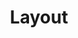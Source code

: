 ---
layout: landing-page
sectionKey: Glossary
eleventyNavigation:
  parent: Glossary
title: Layout
details:
  'A layout is the high-level arrangement of [components](/glossary/component) and content in a user interface. The term encompasses hierarchy, alignment, spacing and screen sizes.
  
  
  [Common GOV.UK layouts](https://design-system.service.gov.uk/styles/layout/#common-layouts) include the single column, two-thirds and one-third, and two-thirds.
  
  
  ## Non-preferred terms
  
  - Grid

  - Pattern'
theme: Presentation layer
order: 2
---